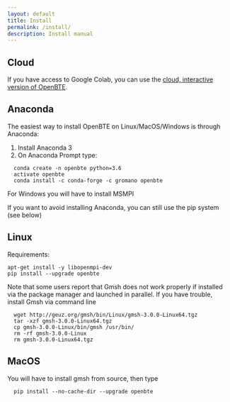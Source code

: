 ```yaml
---
layout: default
title: Install
permalink: /install/
description: Install manual
---
```


## Cloud

If you have access to Google Colab, you can use the [cloud, interactive version of OpenBTE](https://colab.research.google.com/drive/1eAfX3PgyO7TyGWPee8HRx5ZbQ7tZfLDr).

## Anaconda

The easiest way to install OpenBTE on Linux/MacOS/Windows is through Anaconda:

1) Install Anaconda 3
2) On Anaconda Prompt type:

```shell
  conda create -n openbte python=3.6
  activate openbte
  conda install -c conda-forge -c gromano openbte
```
  
For Windows you will have to install MSMPI

If you want to avoid installing Anaconda, you can still use the pip system (see below)


## Linux

Requirements:

```shell
apt-get install -y libopenmpi-dev 
pip install --upgrade openbte     
```

Note that some users report that Gmsh does not work properly if installed via the package manager and launched in parallel. If you have trouble, install Gmsh via command line


```shell
  wget http://geuz.org/gmsh/bin/Linux/gmsh-3.0.0-Linux64.tgz
  tar -xzf gmsh-3.0.0-Linux64.tgz
  cp gmsh-3.0.0-Linux/bin/gmsh /usr/bin/
  rm -rf gmsh-3.0.0-Linux
  rm gmsh-3.0.0-Linux64.tgz
```

## MacOS

You will have to install gmsh from source, then type

```shell
  pip install --no-cache-dir --upgrade openbte 
```
